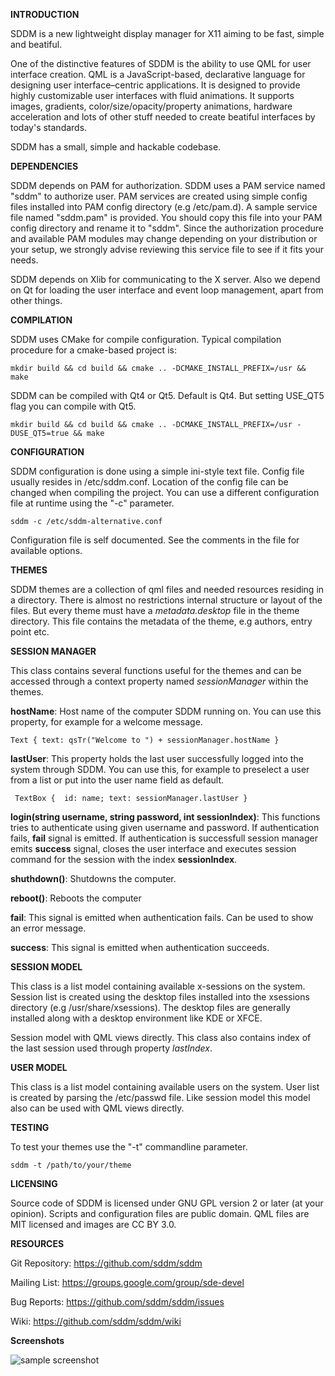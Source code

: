 __INTRODUCTION__

SDDM is a new lightweight display manager for X11 aiming to be fast, simple and beatiful.

One of the distinctive features of SDDM is the ability to use QML for user interface creation. QML is a JavaScript-based, declarative language for designing user interface–centric applications. It is designed to provide highly customizable user interfaces with fluid animations. It supports images, gradients, color/size/opacity/property animations, hardware acceleration and lots of other stuff needed to create beatiful interfaces by today's standards.

SDDM has a small, simple and hackable codebase.

__DEPENDENCIES__

SDDM depends on PAM for authorization. SDDM uses a PAM service named "sddm" to authorize user. PAM services are created using simple config files installed into PAM config directory (e.g /etc/pam.d). A sample service file named "sddm.pam" is provided. You should copy this file into your PAM config directory and rename it to "sddm". Since the authorization procedure and available PAM modules may change depending on your distribution or your setup, we strongly advise reviewing this service file to see if it fits your needs.

SDDM depends on Xlib for communicating to the X server. Also we depend on Qt for loading the user interface and event loop management, apart from other things.

__COMPILATION__

SDDM uses CMake for compile configuration. Typical compilation procedure for a cmake-based project is:

`mkdir build && cd build && cmake .. -DCMAKE_INSTALL_PREFIX=/usr && make`

SDDM can be compiled with Qt4 or Qt5. Default is Qt4. But setting USE_QT5 flag you can compile with Qt5.

`mkdir build && cd build && cmake .. -DCMAKE_INSTALL_PREFIX=/usr -DUSE_QT5=true && make`

__CONFIGURATION__

SDDM configuration is done using a simple ini-style text file. Config file usually resides in /etc/sddm.conf. Location of the config file can be changed when compiling the project. You can use a different configuration file at runtime using the "-c" parameter.

`sddm -c /etc/sddm-alternative.conf`

Configuration file is self documented. See the comments in the file for available options.

__THEMES__

SDDM themes are a collection of qml files and needed resources residing in a directory. There is almost no restrictions internal structure or layout of the files. But every theme must have a _metadata.desktop_ file in the theme directory. This file contains the metadata of the theme, e.g authors, entry point etc.

__SESSION MANAGER__

This class contains several functions useful for the themes and can be accessed through a context property named _sessionManager_ within the themes. 

__hostName__: Host name of the computer SDDM running on. You can use this property, for example for a welcome message.

`Text { text: qsTr("Welcome to ") + sessionManager.hostName }`

__lastUser__: This property holds the last user successfully logged into the system through SDDM. You can use this, for example to preselect a user from a list or put into the user name field as default.

` TextBox {  id: name; text: sessionManager.lastUser }`

__login(string username, string password, int sessionIndex)__: This functions tries to authenticate using given username and password. If authentication fails, __fail__ signal is emitted. If authentication is successfull session manager emits __success__ signal, closes the user interface and executes session command for the session with the index __sessionIndex__.

__shuthdown()__: Shutdowns the computer.

__reboot()__: Reboots the computer

__fail__: This signal is emitted when authentication fails. Can be used to show an error message.

__success__: This signal is emitted when authentication succeeds.

__SESSION MODEL__

This class is a list model containing available x-sessions on the system. Session list is created using the desktop files installed into the xsessions directory (e.g /usr/share/xsessions). The desktop files are generally installed along with a desktop environment like KDE or XFCE.

Session model with QML views directly. This class also contains index of the last session used through property _lastIndex_.

__USER MODEL__

This class is a list model containing available users on the system. User list is created by parsing the /etc/passwd file. Like session model this model also can be used with QML views directly.

__TESTING__

To test your themes use the "-t" commandline parameter.

`sddm -t /path/to/your/theme`

__LICENSING__

Source code of SDDM is licensed under GNU GPL version 2 or later (at your opinion). Scripts and configuration files are public domain. QML files are MIT licensed and images are CC BY 3.0.

__RESOURCES__

Git Repository:
    https://github.com/sddm/sddm

Mailing List:
    https://groups.google.com/group/sde-devel

Bug Reports:
    https://github.com/sddm/sddm/issues

Wiki:
    https://github.com/sddm/sddm/wiki

__Screenshots__

![sample screenshot](https://raw.github.com/sddm/sddm/master/data/themes/maui/maui.jpg)
